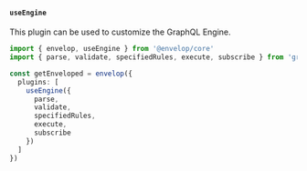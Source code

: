 #### `useEngine`

This plugin can be used to customize the GraphQL Engine.

```ts
import { envelop, useEngine } from '@envelop/core'
import { parse, validate, specifiedRules, execute, subscribe } from 'graphql'

const getEnveloped = envelop({
  plugins: [
    useEngine({
      parse,
      validate,
      specifiedRules,
      execute,
      subscribe
    })
  ]
})
```
